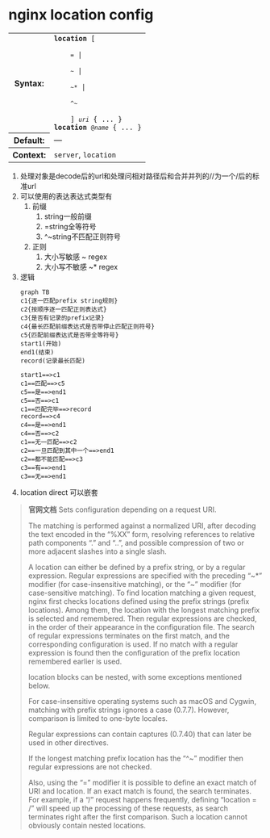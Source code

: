 # nginx location config

<table cellspacing="0"> <tbody><tr> <th> Syntax: </th> <td> <code><strong>location</strong> [<br/>
    <code>=</code> |<br/>
    <code>~</code> |<br/>
    <code>~*</code> |<br/>
    <code>^~</code><br/>
    ] <code><i>uri</i></code> { ... }</code><br><code><strong>location</strong> <code>@</code><code><i>name</i></code> { ... }</code><br> </td> </tr> <tr> <th> Default: </th> <td> — </td> </tr> <tr> <th> Context: </th> <td> <code>server</code>, <code>location</code><br> </td> </tr> </tbody></table>

1. 处理对象是decode后的url和处理问相对路径后和合并并列的//为一个/后的标准url
1. 可以使用的表达表达式类型有
    1. 前缀
        1. string一般前缀
        1. =string全等符号
        1. ^~string不匹配正则符号
    1. 正则
        1. 大小写敏感 ~ regex
        1. 大小写不敏感 ~* regex
1. 逻辑
    ```mermaid
    graph TB
    c1{逐一匹配prefix string规则}
    c2{按顺序逐一匹配正则表达式}
    c3{是否有记录的prefix记录}
    c4{最长匹配前缀表达式是否带停止匹配正则符号}
    c5{匹配前缀表达式是否带全等符号}
    start1(开始)
    end1(结束)
    record(记录最长匹配)

    start1==>c1
    c1==匹配==>c5
    c5==是==>end1
    c5==否==>c1
    c1==匹配完毕==>record
    record==>c4
    c4==是==>end1
    c4==否==>c2
    c1==无一匹配==>c2
    c2==一旦匹配到其中一个==>end1
    c2==都不能匹配==>c3
    c3==有==>end1
    c3==无==>end1
    ```
1. location direct 可以嵌套

>**官网文档**
> Sets configuration depending on a request URI.
>
> The matching is performed against a normalized URI, after decoding the text encoded in the “%XX” form, resolving references to relative path components “.” and “..”, and possible compression of two or more adjacent slashes into a single slash.
>
> A location can either be defined by a prefix string, or by a regular expression. Regular expressions are specified with the preceding “~*” modifier (for case-insensitive matching), or the “~” modifier (for case-sensitive matching). To find location matching a given request, nginx first checks locations defined using the prefix strings (prefix locations). Among them, the location with the longest matching prefix is selected and remembered. Then regular expressions are checked, in the order of their appearance in the configuration file. The search of regular expressions terminates on the first match, and the corresponding configuration is used. If no match with a regular expression is found then the configuration of the prefix location remembered earlier is used.
>
> location blocks can be nested, with some exceptions mentioned below.
>
> For case-insensitive operating systems such as macOS and Cygwin, matching with prefix strings ignores a case (0.7.7). However, comparison is limited to one-byte locales.
>
> Regular expressions can contain captures (0.7.40) that can later be used in other directives.
>
> If the longest matching prefix location has the “^~” modifier then regular expressions are not checked.
>
> Also, using the “=” modifier it is possible to define an exact match of URI and location. If an exact match is found, the search terminates. For example, if a “/” request happens frequently, defining “location = /” will speed up the processing of these requests, as search terminates right after the first comparison. Such a location cannot obviously contain nested locations.

